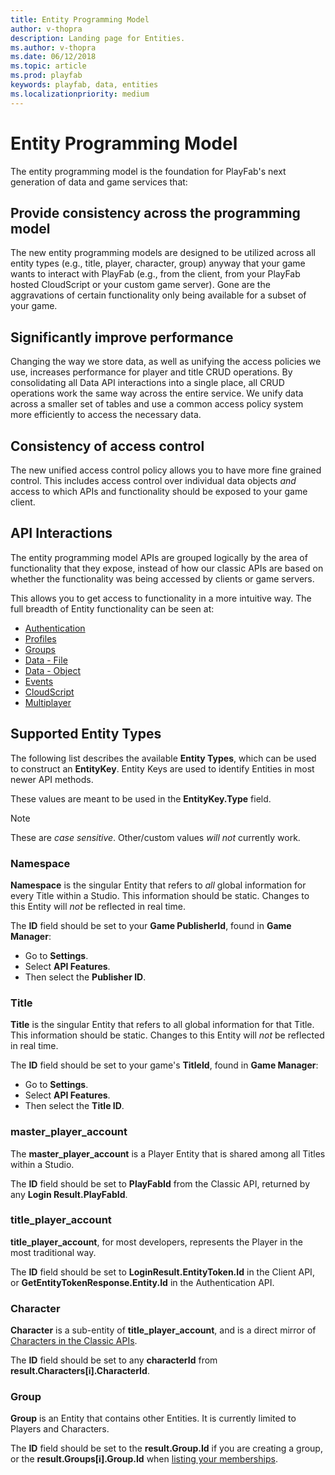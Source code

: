 ```yaml
---
title: Entity Programming Model
author: v-thopra
description: Landing page for Entities.
ms.author: v-thopra
ms.date: 06/12/2018
ms.topic: article
ms.prod: playfab
keywords: playfab, data, entities
ms.localizationpriority: medium
---
```


# Entity Programming Model

The entity programming model is the foundation for PlayFab's next generation of data and game services that:

## Provide consistency across the programming model

The new entity programming models are designed to be utilized across all entity types (e.g., title, player, character, group) anyway that your game wants to interact with PlayFab (e.g., from the client, from your PlayFab hosted CloudScript or your custom game server).  Gone are the aggravations of certain functionality only being available for a subset of your game.

## Significantly improve performance

Changing the way we store data, as well as unifying the access policies we use, increases performance for player and title CRUD operations. By consolidating all Data API interactions into a single place, all CRUD operations work the same way across the entire service. We unify data across a smaller set of tables and use a common access policy system more efficiently to access the necessary data.

## Consistency of access control

The new unified access control policy allows you to have more fine grained control. This includes access control over individual data objects *and* access to which APIs and functionality should be exposed to your game client.

## API Interactions

The entity programming model APIs are grouped logically by the area of functionality that they expose, instead of how our classic APIs are based on whether the functionality was being accessed by clients or game servers.

This allows you to get access to functionality in a more intuitive way. The full breadth of Entity functionality can be seen at:

- [Authentication](xref:titleid.playfabapi.com.authentication.authentication)
- [Profiles](xref:titleid.playfabapi.com.profiles.accountmanagement)
- [Groups](xref:titleid.playfabapi.com.groups.groups)
- [Data - File](xref:titleid.playfabapi.com.data.file)
- [Data - Object](xref:titleid.playfabapi.com.data.object)
- [Events](../../../api-references/events/index.md)
- [CloudScript](xref:titleid.playfabapi.com.cloudscript.server-sidecloudscript)
- [Multiplayer](xref:titleid.playfabapi.com.multiplayer.multiplayerserver)

## Supported Entity Types

The following list describes the available **Entity Types**, which can be used to construct an **EntityKey**. Entity Keys are used to identify Entities in most newer API methods.

These values are meant to be used in the **EntityKey.Type** field.

> [!NOTE]
> These are *case sensitive*. Other/custom values *will not* currently work.

### Namespace

**Namespace** is the singular Entity that refers to *all* global information for every Title within a Studio. This information should be static. Changes to this Entity will *not* be reflected in real time.

The **ID** field should be set to your **Game PublisherId**, found in **Game Manager**:

- Go to **Settings**.
- Select **API Features**.
- Then select the **Publisher ID**.

### Title

**Title** is the singular Entity that refers to all global information for that Title. This information should be static. Changes to this Entity will *not* be reflected in real time.

The **ID** field should be set to your game's **TitleId**, found in **Game Manager**:

- Go to **Settings**.
- Select **API Features**.
- Then select the **Title ID**.

### master_player_account

The **master_player_account** is a Player Entity that is shared among all Titles within a Studio.

The **ID** field should be set to **PlayFabId** from the Classic API, returned by any **Login Result.PlayFabId**.

### title_player_account

**title_player_account**, for most developers, represents the Player in the most traditional way.

The **ID** field should be set to **LoginResult.EntityToken.Id** in the Client API, or **GetEntityTokenResponse.Entity.Id** in the Authentication API.

### Character

**Character** is a sub-entity of **title_player_account**, and is a direct mirror of [Characters in the Classic APIs](xref:titleid.playfabapi.com.client.characters.getalluserscharacters).

The **ID** field should be set to any **characterId** from **result.Characters[i].CharacterId**.

### Group

**Group** is an Entity that contains other Entities. It is currently limited to Players and Characters.

The **ID** field should be set to the **result.Group.Id** if you are creating a group, or the **result.Groups[i].Group.Id** when [listing your memberships](xref:titleid.playfabapi.com.groups.groups.listmembership).
